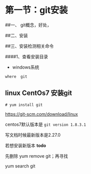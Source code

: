 # 第一节：git安装

##一、 git概念，好处，



##二、安装



##三、安装检测相关命令

####1、查看安装目录
* windows系统
```
where  git
```





## linux CentOs7 安装git


```
# yum install git
```

https://git-scm.com/download/linux

centos7默认版本是
`git version 1.8.3.1`

写文档时候最新版本是2.27.0 

若想安装新版本 **todo**

先删除 yum remove git；再寻找

yum search git


